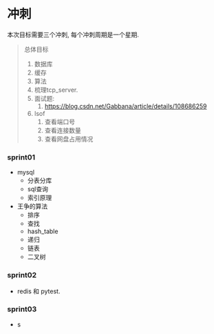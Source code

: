 # 冲刺
本次目标需要三个冲刺, 每个冲刺周期是一个星期.     

> 总体目标  
> 1. 数据库  
> 2. 缓存
> 3. 算法
> 4. 梳理tcp_server.  
> 5. 面试题:
>    1. https://blog.csdn.net/Gabbana/article/details/108686259
> 6. lsof  
>    1. 查看端口号
>    2. 查看连接数量
>    3. 查看网盘占用情况



### sprint01
- mysql
  - 分表分库  
  - sql查询
  - 索引原理
- 王争的算法
  - 排序
  - 查找
  - hash_table
  - 递归
  - 链表
  - 二叉树

### sprint02
- redis 和 pytest.  


### sprint03  
- s